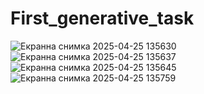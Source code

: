# First_generative_task

![Екранна снимка 2025-04-25 135630](https://github.com/user-attachments/assets/590799a0-c9b0-40ff-bf6e-e05ea9a8facd)
![Екранна снимка 2025-04-25 135637](https://github.com/user-attachments/assets/eaa7aab8-7c7c-4130-ac89-735bda65a1b9)
![Екранна снимка 2025-04-25 135645](https://github.com/user-attachments/assets/6fe3de22-76be-4e59-981c-671c633fa070)
![Екранна снимка 2025-04-25 135759](https://github.com/user-attachments/assets/661880bc-dff7-4b58-96d4-6063d81a28ca)
